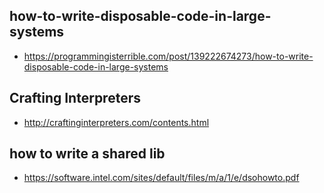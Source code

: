 ##  how-to-write-disposable-code-in-large-systems
- https://programmingisterrible.com/post/139222674273/how-to-write-disposable-code-in-large-systems


## Crafting Interpreters
- http://craftinginterpreters.com/contents.html


## how to write a shared lib
- https://software.intel.com/sites/default/files/m/a/1/e/dsohowto.pdf
